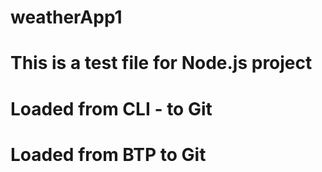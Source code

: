 # weatherApp1
# This is a test file for Node.js project

# Loaded from CLI - to Git
# Loaded from BTP to Git
